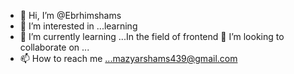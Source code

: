 - 👋 Hi, I’m @Ebrhimshams
- 👀 I’m interested in ...learning
- 🌱 I’m currently learning ...In the field of frontend 💞️ I’m looking to collaborate on ...
- 📫 How to reach me ...mazyarshams439@gmail.com

<!---
Ebrhimshams/Ebrhimshams is a ✨ special ✨ repository because its `README.md` (this file) appears on your GitHub profile.
You can click the Preview link to take a look at your changes.
--->
